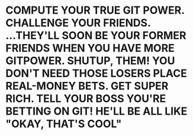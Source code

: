 # COMPUTE YOUR TRUE GIT POWER. CHALLENGE YOUR FRIENDS.  ...THEY'LL SOON BE YOUR FORMER FRIENDS WHEN YOU HAVE MORE GITPOWER.  SHUTUP, THEM! YOU DON'T NEED THOSE LOSERS PLACE REAL-MONEY BETS. GET SUPER RICH. TELL YOUR BOSS YOU'RE BETTING ON GIT! HE'LL BE ALL LIKE "OKAY, THAT'S COOL"
